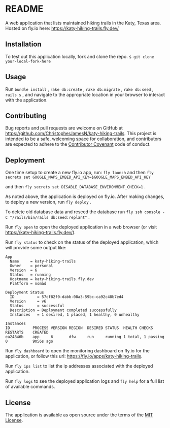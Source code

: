 # README

A web application that lists maintained hiking trails in the Katy, Texas area. Hosted on fly.io here: https://katy-hiking-trails.fly.dev/

## Installation

To test out this application locally, fork and clone the repo.
 `$ git clone your-local-fork-here`

## Usage

Run `bundle install` , `rake db:create` , `rake db:migrate` , `rake db:seed` , `rails s` , and navigate to the appropriate location in your browser to interact with the application.

## Contributing

Bug reports and pull requests are welcome on GitHub at https://github.com/ChristopherJamesN/katy-hiking-trails. This project is intended to be a safe, welcoming space for collaboration, and contributors are expected to adhere to the [Contributor Covenant](contributor-covenant.org) code of conduct.

## Deployment

One time setup to create a new fly.io app, run: `fly launch` and then `fly secrets set GOOGLE_MAPS_EMBED_API_KEY=$GOOGLE_MAPS_EMBED_API_KEY`

and then
`fly secrets set DISABLE_DATABASE_ENVIRONMENT_CHECK=1` .

As noted above, the application is deployed on fly.io. After making changes, to deploy a new
version, run `fly deploy` .

To delete old database data and reseed the database run `fly ssh console -C "/rails/bin/rails db:seed:replant"` .

Run `fly open` to open the deployed application in a web browser (or visit
https://katy-hiking-trails.fly.dev/).

Run `fly status` to check on the status of the deployed application, which will provide some
output like:

```shell
App
  Name     = katy-hiking-trails          
  Owner    = personal                    
  Version  = 6                           
  Status   = running                     
  Hostname = katy-hiking-trails.fly.dev  
  Platform = nomad                       

Deployment Status
  ID          = 57cf82f0-dabb-08a3-59bc-ca92c48b7ed4         
  Version     = v6                                           
  Status      = successful                                   
  Description = Deployment completed successfully            
  Instances   = 1 desired, 1 placed, 1 healthy, 0 unhealthy  

Instances
ID      	PROCESS	VERSION	REGION	DESIRED	STATUS 	HEALTH CHECKS     	RESTARTS	CREATED
ea24846b	app    	6      	dfw   	run    	running	1 total, 1 passing	0       	9m56s ago
```

Run `fly dashboard` to open the monitoring dashboard on fly.io for the application, or follow
this url: https://fly.io/apps/katy-hiking-trails.

Run `fly ips list` to list the ip addresses associated with the deployed application.

Run `fly logs` to see the deployed application logs and `fly help` for a full list of available
commands.

## License

The application is available as open source under the terms of the [MIT License](http://opensource.org/licenses/MIT).
